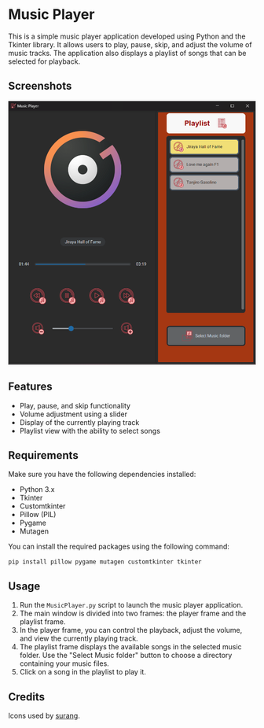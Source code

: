 # Music Player

This is a simple music player application developed using Python and the Tkinter library. It allows users to play, pause, skip, and adjust the volume of music tracks. The application also displays a playlist of songs that can be selected for playback.

## Screenshots

![MP3](graphics/preview/Example_MP.png)

## Features

- Play, pause, and skip functionality
- Volume adjustment using a slider
- Display of the currently playing track
- Playlist view with the ability to select songs

## Requirements

Make sure you have the following dependencies installed:

- Python 3.x
- Tkinter
- Customtkinter
- Pillow (PIL)
- Pygame
- Mutagen

You can install the required packages using the following command:

```
pip install pillow pygame mutagen customtkinter tkinter
```

## Usage

1. Run the `MusicPlayer.py` script to launch the music player application.
2. The main window is divided into two frames: the player frame and the playlist frame.
3. In the player frame, you can control the playback, adjust the volume, and view the currently playing track.
4. The playlist frame displays the available songs in the selected music folder. Use the "Select Music folder" button to choose a directory containing your music files.
5. Click on a song in the playlist to play it.

## Credits

Icons used by [surang](https://www.freepik.com/author/surang/icons/surang-red_752?t=f#from_element=resource_detail).

